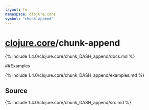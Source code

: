```yaml
---
layout: fn
namespace: clojure.core
symbol: "chunk-append"
---
```


# [clojure.core](../)/chunk-append

{% include 1.4.0/clojure.core/chunk_DASH_append/docs.md %}

##Examples

{% include 1.4.0/clojure.core/chunk_DASH_append/examples.md %}
## Source
{% include 1.4.0/clojure.core/chunk_DASH_append/src.md %}

